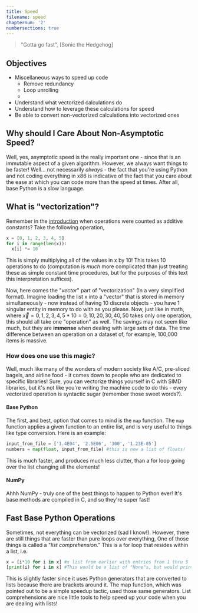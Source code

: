 ```yaml
---
title: Speed
filename: speed
chapternum: '2'
numbersections: true
---
```


> "Gotta go fast", [Sonic the Hedgehog]

## Objectives

* Miscellaneous ways to speed up code
  * Remove redundancy
  * Loop unrolling
  * 
* Understand what vectorized calculations do
* Understand how to leverage these calculations for speed
* Be able to convert non-vectorized calculations into vectorized ones


## Why should I Care About Non-Asymptotic Speed?

Well, yes, asymptotic speed is the really important one - since that is an immutable aspect of a given algorithm. However, we always want things to be faster! Well... not necessarily _always_ - the fact that you're using Python and not coding everything in x86 is indicative of the fact that you care about the ease at which you can code more than the speed at times. After all, base Python is a slow language. 

## What is "vectorization"?

Remember in the [introduction](introduction.html) when operations were counted as additive constants? Take the following operation,

```python
x = [0, 1, 2, 3, 4, 5]
for i in range(len(x)):
  x[i] *= 10
```

This is simply multiplying all of the values in x by 10! This takes 10 operations to do (computation is _much_ more complicated than just treating these as simple constant time procedures, but for the purposes of this text this interpretation suffices).

Now, here comes the "_vector_" part of "vectorization" (In a very simplified format). Imagine loading the list x into a "vector" that is stored in memory simultaneously - now instead of having 10 discrete objects - you have 1 singular entity in memory to do with as you please. Now, just like in math, where $\vec{x} = {0, 1, 2, 3, 4, 5}*10 = {0, 10, 20, 30, 40, 50}$ takes only one operation, this should all take one "operation" as well. The savings may not seem like much, but they are __immense__ when dealing with large sets of data. The time difference between an operation on a dataset of, for example, 100,000 items is massive.

### How does one use this magic?

Well, much like many of the wonders of modern society like A/C, pre-sliced bagels, and airline food - it comes down to people who are dedicated to specific libraries! Sure, you can vectorize things yourself in C with SIMD libraries, but it's not like you're writing the machine code to do this - every vectorized operation is syntactic sugar (remember those sweet words?).

#### Base Python

The first, and best, option that comes to mind is the `map` function. The `map` function applies a given function to an entire list, and is very useful to things like type conversion. Here is an example:

```python
input_from_file = ['1.4E04', '2.5E06', '300', '1.23E-05']
numbers = map(float, input_from_file) #this is now a list of floats!
```

This is much faster, and produces much less clutter, than a for loop going over the list changing all the elements!

#### NumPy

Ahhh NumPy - truly one of the best things to happen to Python ever! It's base methods are compiled in C, and so they're super fast!

## Fast Base Python Operations

Sometimes, not everything can be vectorized (sad I know!). However, there are still things that are faster than pure loops over everything, One of those things is called a "_list comprehension_." This is a for loop that resides within a list, i.e.

```python
x = [i*10 for i in x] #x list from earlier with entries from 1 thru 5
[print(i) for i in x] #This would be a list of "None"s, but would print what you want!
```

This is slightly faster since it uses Python generators that are converted to lists because there are brackets around it. The map function, which was pointed out to be a simple speedup tactic, used those same generators. List comprehensions are nice little tools to help speed up your code when you are dealing with lists!